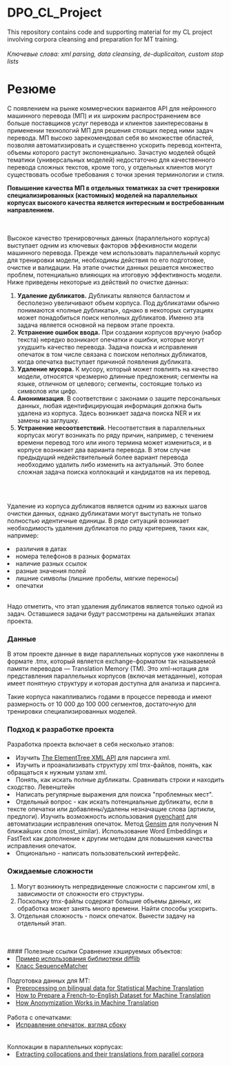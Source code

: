 # DPO_CL_Project
This repository contains code and supporting material for my CL project involving corpora cleansing and preparation for MT training. 
</br></br>
<i>Ключевые слова: xml parsing, data cleansing, de-duplicaiton, custom stop lists</i>
</br>
# Резюме
С появлением на рынке коммерческих вариантов API для нейронного машинного перевода (МП) и их широким распространением все больше поставщиков услуг перевода и клиентов заинтересованы в применении технологий МП для решения стоящих перед ними задач перевода. МП высоко зарекомендовал себя во множестве областей, позволяя автоматизировать и существенно ускорить перевод контента, объемы которого растут экспоненциально. Зачастую моделей общей тематики (универсальных моделей) недостаточно для качественного перевода сложных текстов, кроме того, у отдельных клиентов могут существовать особые требования с точки зрения терминологии и стиля.</br>

<b>Повышение качества МП в отдельных тематиках за счет тренировки специализированных (кастомных) моделей на параллельных корпусах высокого качества является интересным и востребованным направлением.</b>

</br></br>
Высокое качество тренировочных данных (параллельного корпуса) выступает одним из ключевых факторов эффекивности модели машинного перевода. Прежде чем использовать параллельный корпус для тренировки модели, необходимы действия по его подготовке, очистке и валидации. На этапе очистки данных решается множество проблем, потенциально влияющих на итоговую эффективность модели. Ниже приведены некоторые из действий по очистке данных:</br>
<ol>
    <li>    <b>Удаление дубликатов.</b> Дубликаты являются балластом и бесполезно увеличивают объем корпуса. Под дубликатами обычно понимаются &laquo;полные дубликаты&raquo;, однако в некоторых ситуациях может понадобиться поиск неполных дубликатов. Именно эта задача является основной на первом этапе проекта.</li>
    <li>    <b>Устранение ошибок ввода.</b> При создании корпусов вручную (набор текста) нередко возникают опечатки и ошибки, которые могут ухудшить качество перевода. Задача поиска и исправления опечаток в том числе связана с поиском неполных дубликатов, когда опечатка выступает причиной появления дубликата.</li>
    <li>    <b>Удаление мусора.</b> К мусору, который может повлиять на качество модели, относятся чрезмерно длинные предложения; сегменты на языке, отличном от целевого; сегменты, состоящие только из символов или цифр.</li>
    <li>    <b>Анонимизация</b>. В соответствии с законами о защите персональных данных, любая идентифицирующая информация должна быть удалена из корпуса. Здесь возникает задача поиска NER и их замены на заглушку.</li>
    <li>    <b>Устранение несоответствий.</b>  Несоответствия в параллельных корпусах могут возникать по ряду причин, например, с течением времени перевод того или иного термина может измениться, и в корпусе возникает два варианта перевода. В этом случае предыдущий недействительный более вариант перевода необходимо удалить либо изменить на актуальный. Это более сложная задача поиска коллокаций и кандидатов на их перевод.</li>
</ol></br></br>
    
Удаление из корпуса дубликатов является одним из важных шагов очистки данных, однако дубликатами могут выступать не только полностью идентичные единицы. В ряде ситуаций возникает необходимость удаления дубликатов по ряду критериев, таких как, например: </br>
    <li>	различия в датах</li>
    <li>	номера телефонов в разных форматах</li>
    <li>	наличие разных ссылок</li>
    <li>	разные значения полей</li>
    <li>    лишние символы (лишние пробелы, мягкие переносы)</li>
    <li>	опечатки</li>
    
</br>
Надо отметить, что этап удаления дубликатов является только одной из задач. Оставшиеся задачи будут рассмотрены на дальнейших этапах проекта. 
</br>

### Данные
В этом проекте данные в виде параллельных корпусов уже накоплены в формате .tmx, который является exchange-форматом так называемой памяти переводов — Translation Memory (TM). Это xml-нотация для представления параллельных корпусов (включая метаданные), которая имеет понятную структуру и которая доступна для анализа и парсинга. </br>

Такие корпуса накапливались годами в процессе перевода и имеют размерность от 10 000 до 100 000 сегментов, достаточную для тренировки специализированных моделей.

### Подход к разработке проекта
Разработка проекта включает в себя несколько этапов:
    <li> Изучить <a href="https://docs.python.org/3/library/xml.etree.elementtree.html#module-xml.etree.ElementTree">The ElementTree XML API</a> для парсинга xml.</li>
    <li> Изучить и проанализивать структуру xml tmx-файлов, понять, как обращаться к нужным узлам xml.</li>
    <li> Понять, как искать полные дубликаты. Сравнивать строки и находить сходство. Левенштейн</li>
    <li> Написать регулярные выражения для поиска "проблемных мест".</li>
    <li> Отдельный вопрос - как искать потенциальные дубликаты, если в тексте опечатки или добавлены/удалены незначащие слова (артикли, предлоги). Изучить возможность использования <a href="https://abiword.github.io/enchant/">pyenchant</a> для автоматизации исправления опечаток. Метод <a href="https://pypi.org/project/gensim/">Gensim</a> для получения N ближайших слов (most_similar). Использование Word Embeddings и FastText как дополнение к другим методам для повышения качества исправления опечаток.</li>
    <li> Опционально - написать пользовательский интерфейс.</li>
    
### Ожидаемые сложности
<ol>
    <li> Могут возникнуть непредвиденные сложности с парсингом xml, в зависимости от сложности его структуры. </li>
    <li> Поскольку tmx-файлы содержат большие объемы данных, их обработка может занять много времени. Найти способы ускорить.</li>
    <li> Отдельная сложность - поиск опечаток. Вынести задачу на отдельный этап.
</ol> </br>

</br>
#### Полезные ссылки
Сравнение хэшируемых объектов:</br>
    <li> <a href="https://andreyex.ru/programmirovanie/python/kak-ispolzovat-modul-difflib-v-python/">Пример использования библиотеки difflib</a> </br>
    <li> <a href="https://docs-python.ru/standart-library/modul-difflib-python/klass-sequencematcher-modulja-difflib/">Класс SequenceMatcher</a>
</br></br>
Подготовка данных для MT:</br>
    <li> <a href="https://essay.utwente.nl/58377/1/scriptie_B_Fournier.pdf">Preprocessing on bilingual data for Statistical Machine Translation</a>
    <li> <a href="https://machinelearningmastery.com/prepare-french-english-dataset-machine-translation/?__cf_chl_tk=vR4NJ3eSFD4TUepWOdAJM7nFMZKoRgndFssQ.4PUVIQ-1673704047-0-gaNycGzNB-U">How to Prepare a French-to-English Dataset for Machine Translation</a>
    <li> <a href="https://custom.mt/how-anonymization-works-in-machine-translation/">How Anonymization Works in Machine Translation</a>
</br></br>
Работа с опечатками:
</br>
    <li> <a href="https://habr.com/ru/company/singularis/blog/358664/">Исправление опечаток, взгляд сбоку</a></li></br></br>
Коллокации в параллельных корпусах:</br>
    <li> <a href="https://www.researchgate.net/publication/220535804_Extracting_collocations_and_their_translations_from_parallel_corpora/">Extracting collocations and their translations from parallel corpora</a></li>
    
